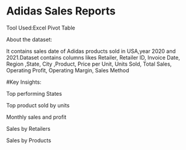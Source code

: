 # Adidas Sales Reports
Tool Used:Excel Pivot Table

About the dataset:

It contains sales date of Adidas products sold in USA,year 2020 and 2021.Dataset contains columns likes Retailer,	Retailer ID,	Invoice Date,	Region	,State,	City	,Product,	Price per Unit,	Units Sold,	Total Sales,	Operating Profit,	Operating Margin,	Sales Method

#Key Insights:

Top performing  States

Top product sold by units

Monthly sales and profit

Sales by Retailers

Sales by Products
